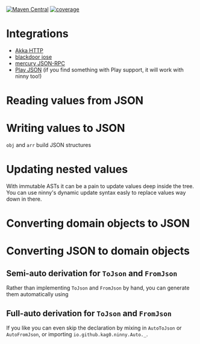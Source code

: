 [![Maven Central](https://img.shields.io/maven-central/v/io.github.kag0/ninny_2.13?style=for-the-badge)](https://mvnrepository.com/artifact/io.github.kag0/ninny)
[![coverage](https://img.shields.io/badge/test%20coverage-%3E%2090%25-brightgreen?style=for-the-badge)](https://kag0.github.io/ninny-json/coverage)

# Integrations

* [Akka HTTP](https://github.com/hseeberger/akka-http-json)
* [blackdoor jose](https://blackdoor.github.io/jose/)
* [mercury JSON-RPC](https://github.com/lightform-oss/mercury/tree/master/ninny)
* [Play JSON](play-compat) (if you find something with Play support, it will work with ninny too!)

# Reading values from JSON
<script src="https://gist-it.appspot.com/github/kag0/ninny-json/blob/master/ninny/test/src/io/github/kag0/ninny/userguide/Reading.scala?slice=7:62">
  If you're reading this, you should go to the userguide website at https://kag0.github.io/ninny-json/USERGUIDE 
</script>

# Writing values to JSON

<script src="https://gist-it.appspot.com/github/kag0/ninny-json/blob/master/ninny/test/src/io/github/kag0/ninny/userguide/Writing.scala?slice=8:23"></script>

`obj` and `arr` build JSON structures

<script src="https://gist-it.appspot.com/github/kag0/ninny-json/blob/master/ninny/test/src/io/github/kag0/ninny/userguide/Writing.scala?slice=25:47"></script>

# Updating nested values

With immutable ASTs it can be a pain to update values deep inside the tree.  
You can use ninny's dynamic update syntax easly to replace values way down in there.

<script src="https://gist-it.appspot.com/github/kag0/ninny-json/blob/master/ninny/test/src/io/github/kag0/ninny/userguide/Updating.scala?slice=4:17"></script>

# Converting domain objects to JSON

<script src="https://gist-it.appspot.com/github/kag0/ninny-json/blob/master/ninny/test/src/io/github/kag0/ninny/userguide/DomainTo.scala?slice=6:50"></script>

# Converting JSON to domain objects

<script src="https://gist-it.appspot.com/github/kag0/ninny-json/blob/master/ninny/test/src/io/github/kag0/ninny/userguide/DomainFrom.scala?slice=9:47"></script>

## Semi-auto derivation for `ToJson` and `FromJson`

Rather than implementing `ToJson` and `FromJson` by hand, you can generate them 
automatically using

<script src="https://gist-it.appspot.com/github/kag0/ninny-json/blob/master/ninny/test/src/io/github/kag0/ninny/userguide/SemiAuto.scala?slice=8:15"></script>

## Full-auto derivation for `ToJson` and `FromJson`

If you like you can even skip the declaration by mixing in `AutoToJson` or 
`AutoFromJson`, or importing `io.github.kag0.ninny.Auto._`.

<script src="https://gist-it.appspot.com/github/kag0/ninny-json/blob/master/ninny/test/src/io/github/kag0/ninny/userguide/FullAuto.scala?slice=7:17"></script>

<script>
  (function () {
    var links = document.querySelectorAll("link[href='http://gist-it.appspot.com/assets/embed.css'], link[href='http://gist-it.appspot.com/assets/prettify/prettify.css']");
    links.forEach(function (link, index) {
        console.log(index, link);
        link.parentNode.removeChild(link);
    }); 
}()); 
</script>
